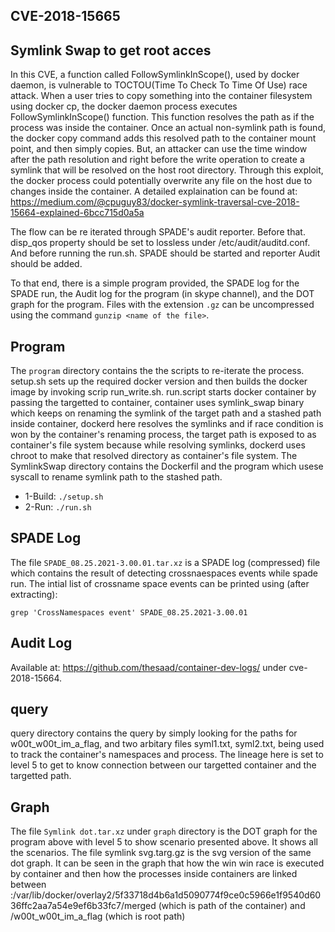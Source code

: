 ## CVE-2018-15665 ##
## Symlink Swap to get root acces ##

In this CVE, a function called FollowSymlinkInScope(), used by docker daemon, is vulnerable to TOCTOU(Time To Check To Time Of Use) race attack. When a user tries to copy something into the container filesystem using docker cp, the docker daemon process executes FollowSymlinkInScope() function. This function resolves the path as if the process was inside the container. Once an actual non-symlink path is found, the docker copy command adds this resolved path to the container mount point, and then simply copies. But, an attacker can use the time window after the path resolution and right before the write operation to create a symlink that will be resolved on the host root directory.	Through this exploit, the docker process could potentially overwrite any file on the host due to changes inside the container. A detailed explaination can be found at: https://medium.com/@cpuguy83/docker-symlink-traversal-cve-2018-15664-explained-6bcc715d0a5a


The flow can be re iterated through SPADE's audit reporter. Before that. disp_qos property should be set to lossless under /etc/audit/auditd.conf. And before running the run.sh. SPADE should be started and reporter Audit should be added. 

To that end, there is a simple program provided, the SPADE log for the SPADE run, the Audit log for the program (in skype channel), and the DOT graph for the program. Files with the extension `.gz` can be uncompressed using the command `gunzip <name of the file>`.

## Program ##

The `program` directory contains the the scripts to re-iterate the process. setup.sh sets up the required docker version and then builds the docker image by invoking scrip run_write.sh. run.script starts docker container by passing the targetted to container, container uses symlink_swap binary which keeps on renaming the symlink of the target path and a stashed path inside container, dockerd here resolves the symlinks and if race condition is won by the container's renaming process, the target path is exposed to as container's file system because while resolving symlinks, dockerd uses chroot to make that resolved directory as container's file system. The SymlinkSwap directory contains the Dockerfil and the program which usese syscall to rename symlink path to the stashed path.

* 1-Build: `./setup.sh`
* 2-Run: `./run.sh`


## SPADE Log ##

The file `SPADE_08.25.2021-3.00.01.tar.xz` is a SPADE log (compressed) file which contains the result of detecting crossnaespaces events while spade run. The intial list of crossname space events can be printed using (after extracting):

`grep 'CrossNamespaces event' SPADE_08.25.2021-3.00.01`


## Audit Log ##

Available at: https://github.com/thesaad/container-dev-logs/ under cve-2018-15664.
## query ##
query directory contains the query by simply looking for the paths for w00t_w00t_im_a_flag, and two arbitary files syml1.txt, syml2.txt, being used to track the container's namespaces and process. The lineage here is set to level 5 to get to know connection between our targetted container and the targetted path. 

## Graph ##

The file `Symlink dot.tar.xz` under `graph` directory is the DOT graph for the program above with level 5 to show scenario presented above. It shows all the scenarios. The file symlink svg.targ.gz is the svg version of the same dot graph. It can be seen in the graph that how the win win race is executed by container and then how the processes inside containers are linked between :/var/lib/docker/overlay2/5f33718d4b6a1d5090774f9ce0c5966e1f9540d6036ffc2aa7a54e9ef6b33fc7/merged (which is path of the container) and /w00t_w00t_im_a_flag (which is root path)
